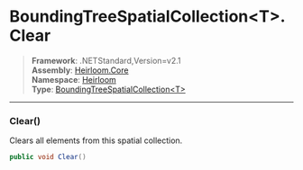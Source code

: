 # BoundingTreeSpatialCollection\<T>.Clear

> **Framework**: .NETStandard,Version=v2.1  
> **Assembly**: [Heirloom.Core][0]  
> **Namespace**: [Heirloom][0]  
> **Type**: [BoundingTreeSpatialCollection\<T>][1]  

--------------------------------------------------------------------------------

### Clear()

Clears all elements from this spatial collection.

```cs
public void Clear()
```

[0]: ../Heirloom.Core.md
[1]: Heirloom.BoundingTreeSpatialCollection[T].md
